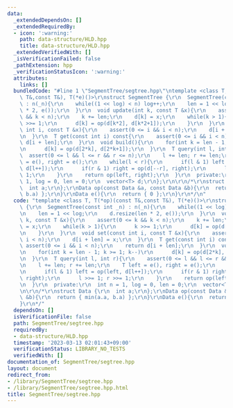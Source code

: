 ```yaml
---
data:
  _extendedDependsOn: []
  _extendedRequiredBy:
  - icon: ':warning:'
    path: data-structure/HLD.hpp
    title: data-structure/HLD.hpp
  _extendedVerifiedWith: []
  _isVerificationFailed: false
  _pathExtension: hpp
  _verificationStatusIcon: ':warning:'
  attributes:
    links: []
  bundledCode: "#line 1 \"SegmentTree/segtree.hpp\"\ntemplate <class T, T(*op)(const\
    \ T&,const T&), T(*e)()>\r\nstruct SegmentTree {\r\n  SegmentTree(const int _n)\
    \ : n(_n){\r\n    while((1 << log) < n) log++;\r\n    len = 1 << log;\r\n    d.resize(len\
    \ * 2, e());\r\n  }\r\n  void update(int k, const T &x){\r\n    assert(0 <= k\
    \ && k < n);\r\n    k += len;\r\n    d[k] = x;\r\n    while(k > 1){\r\n      k\
    \ >>= 1;\r\n      d[k] = op(d[k*2], d[k*2+1]);\r\n    }\r\n  }\r\n  void set(const\
    \ int i, const T &x){\r\n    assert(0 <= i && i < n);\r\n    d[i + len] = x;\r\
    \n  }\r\n  T get(const int i) const{\r\n    assert(0 <= i && i < n);\r\n    return\
    \ d[i + len];\r\n  }\r\n  void build(){\r\n    for(int k = len - 1; k >= 1; k--)\r\
    \n      d[k] = op(d[2*k], d[2*k+1]);\r\n  }\r\n  T query(int l, int r){\r\n  \
    \  assert(0 <= l && l <= r && r <= n);\r\n    l += len; r += len;\r\n    T left\
    \ = e(), right = e();\r\n    while(l < r){\r\n      if(l & 1) left = op(left,\
    \ d[l++]);\r\n      if(r & 1) right = op(d[--r], right);\r\n      l >>= 1; r >>=\
    \ 1;\r\n    }\r\n    return op(left, right);\r\n  }\r\n  private:\r\n  int n =\
    \ 1, log = 0, len = 0;\r\n  vector<T> d;\r\n};\r\n\r\n/*\r\nstruct Data {\r\n\
    \  int a;\r\n};\r\nData op(const Data &a, const Data &b){\r\n  return { min(a.a,\
    \ b.a) };\r\n}\r\nData e(){\r\n  return { 0 };\r\n}\r\n*/\n"
  code: "template <class T, T(*op)(const T&,const T&), T(*e)()>\r\nstruct SegmentTree\
    \ {\r\n  SegmentTree(const int _n) : n(_n){\r\n    while((1 << log) < n) log++;\r\
    \n    len = 1 << log;\r\n    d.resize(len * 2, e());\r\n  }\r\n  void update(int\
    \ k, const T &x){\r\n    assert(0 <= k && k < n);\r\n    k += len;\r\n    d[k]\
    \ = x;\r\n    while(k > 1){\r\n      k >>= 1;\r\n      d[k] = op(d[k*2], d[k*2+1]);\r\
    \n    }\r\n  }\r\n  void set(const int i, const T &x){\r\n    assert(0 <= i &&\
    \ i < n);\r\n    d[i + len] = x;\r\n  }\r\n  T get(const int i) const{\r\n   \
    \ assert(0 <= i && i < n);\r\n    return d[i + len];\r\n  }\r\n  void build(){\r\
    \n    for(int k = len - 1; k >= 1; k--)\r\n      d[k] = op(d[2*k], d[2*k+1]);\r\
    \n  }\r\n  T query(int l, int r){\r\n    assert(0 <= l && l <= r && r <= n);\r\
    \n    l += len; r += len;\r\n    T left = e(), right = e();\r\n    while(l < r){\r\
    \n      if(l & 1) left = op(left, d[l++]);\r\n      if(r & 1) right = op(d[--r],\
    \ right);\r\n      l >>= 1; r >>= 1;\r\n    }\r\n    return op(left, right);\r\
    \n  }\r\n  private:\r\n  int n = 1, log = 0, len = 0;\r\n  vector<T> d;\r\n};\r\
    \n\r\n/*\r\nstruct Data {\r\n  int a;\r\n};\r\nData op(const Data &a, const Data\
    \ &b){\r\n  return { min(a.a, b.a) };\r\n}\r\nData e(){\r\n  return { 0 };\r\n\
    }\r\n*/"
  dependsOn: []
  isVerificationFile: false
  path: SegmentTree/segtree.hpp
  requiredBy:
  - data-structure/HLD.hpp
  timestamp: '2023-03-13 02:01:43+09:00'
  verificationStatus: LIBRARY_NO_TESTS
  verifiedWith: []
documentation_of: SegmentTree/segtree.hpp
layout: document
redirect_from:
- /library/SegmentTree/segtree.hpp
- /library/SegmentTree/segtree.hpp.html
title: SegmentTree/segtree.hpp
---
```

